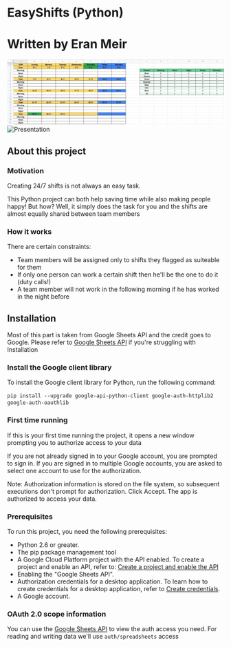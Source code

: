 #  EasyShifts (Python)
#  Written by Eran Meir    

![Empty](https://github.com/Eran-Meir/EasyShifts/blob/main/Empty.jpg)
![Presentation](https://github.com/Eran-Meir/EasyShifts/blob/main/EasyShifts.gif)

## About this project
### Motivation
Creating 24/7 shifts is not always an easy task.

This Python project can both help saving time while also making people happy!
But how? Well, it simply does the task for you and the shifts are almost equally shared between team members

### How it works
There are certain constraints:
- Team members will be assigned only to shifts they flagged as suiteable for them
- If only one person can work a certain shift then he'll be the one to do it (duty calls!)
- A team member will not work in the following morning if he has worked in the night before

## Installation
Most of this part is taken from Google Sheets API and the credit goes to Google.
Please refer to [Google Sheets API](https://developers.google.com/sheets/api/quickstart/python) if you're struggling with Installation

### Install the Google client library
To install the Google client library for Python, run the following command:
```
pip install --upgrade google-api-python-client google-auth-httplib2 google-auth-oauthlib
```

### First time running
If this is your first time running the project, it opens a new window prompting you to authorize access to your data

If you are not already signed in to your Google account, you are prompted to sign in. If you are signed in to multiple Google accounts, you are asked to select one account to use for the authorization.

Note: Authorization information is stored on the file system, so subsequent executions don't prompt for authorization.
Click Accept. The app is authorized to access your data.

### Prerequisites
To run this project, you need the following prerequisites:

- Python 2.6 or greater.
- The pip package management tool
- A Google Cloud Platform project with the API enabled. To create a project and enable an API, refer to: [Create a project and enable the API](https://developers.google.com/workspace/guides/create-project)
- Enabling the "Google Sheets API".
- Authorization credentials for a desktop application. To learn how to create credentials for a desktop application, refer to [Create credentials](https://developers.google.com/workspace/guides/create-credentials).
- A Google account.

### OAuth 2.0 scope information
You can use the [Google Sheets API](https://developers.google.com/sheets/api/guides/authorizing) to view the auth access you need.
For reading and writing data we'll use ```auth/spreadsheets``` access
